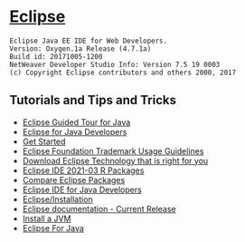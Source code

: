 # [Eclipse](https://www.eclipse.org/)

```
Eclipse Java EE IDE for Web Developers.
Version: Oxygen.1a Release (4.7.1a)
Build id: 20171005-1200
NetWeaver Developer Studio Info: Version 7.5 19 0003
(c) Copyright Eclipse contributors and others 2000, 2017
```

## Tutorials and Tips and Tricks
- [Eclipse Guided Tour for Java](https://app.pluralsight.com/library/courses/guided-tour-eclipse-for-java/table-of-contents)
- [Eclipse for Java Developers](https://app.pluralsight.com/library/courses/eclipse-java-developers/exercise-files)
- [Get Started](https://www.eclipse.org/getting_started/)
- [Eclipse Foundation Trademark Usage Guidelines](https://www.eclipse.org/logotm/)
- [Download Eclipse Technology that is right for you](https://www.eclipse.org/downloads/)
- [Eclipse IDE 2021-03 R Packages](https://www.eclipse.org/downloads/packages/)
- [Compare Eclipse Packages](https://www.eclipse.org/downloads/packages/compare)
- [Eclipse IDE for Java Developers](https://www.eclipse.org/downloads/packages/release/2021-03/r/eclipse-ide-java-developers)
- [Eclipse/Installation](https://wiki.eclipse.org/Eclipse/Installation)
- [Eclipse documentation - Current Release](https://help.eclipse.org/2021-03/index.jsp)
- [Install a JVM](https://wiki.eclipse.org/Eclipse/Installation#Install_a_JVM)
- [Eclipse For Java](http://bit.ly/eclipse_java)


